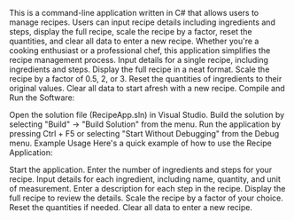 This is a command-line application written in C# that allows users to manage recipes.
Users can input recipe details including ingredients and steps, display the full recipe, scale the recipe by a factor, reset the quantities, and clear all data to enter a new recipe.
Whether you're a cooking enthusiast or a professional chef, this application simplifies the recipe management process.
Input details for a single recipe, including ingredients and steps.
Display the full recipe in a neat format.
Scale the recipe by a factor of 0.5, 2, or 3.
Reset the quantities of ingredients to their original values.
Clear all data to start afresh with a new recipe.
Compile and Run the Software:

Open the solution file (RecipeApp.sln) in Visual Studio.
Build the solution by selecting "Build" -> "Build Solution" from the menu.
Run the application by pressing Ctrl + F5 or selecting "Start Without Debugging" from the Debug menu.
Example Usage
Here's a quick example of how to use the Recipe Application:

Start the application.
Enter the number of ingredients and steps for your recipe.
Input details for each ingredient, including name, quantity, and unit of measurement.
Enter a description for each step in the recipe.
Display the full recipe to review the details.
Scale the recipe by a factor of your choice.
Reset the quantities if needed.
Clear all data to enter a new recipe.
